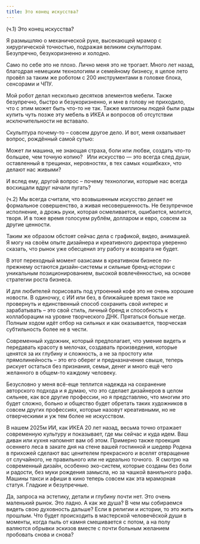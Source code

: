 ```yaml
---
title: Это конец искусства?
---
```

(ч.1) Это конец искусства?

Я размышляю о механической руке, высекающей мрамор с хирургической точностью, подражая великим скульпторам. Безупречно, безукоризненно и холодно. 

Само по себе это не плохо. Лично меня это не трогает. Много лет назад, благодрая немецким технологиям и семейному бизнесу, я целое лето провёл за таким же роботом с 200 инструментами в головке блока, сенсорами и ЧПУ. 

Мой робот делал несколько десятков элементов мебели. Также безупречно, быстро и безукоризненно, и мне в голову не приходило, что с этим может быть что-то не так. Также миллионы людей были рады купить чуть позже эту мебель в ИКЕА и вопросов об отсутствии исключительности не вставало.

Скульптура почему-то – совсем другое дело. И вот, меня охватывает вопрос, рождённый самой сутью:

Может ли машина, не знающая страха, боли или любви, создать что-то большее, чем точную копию?  
Или искусство — это всегда след души, оставленный в трещинах, неровностях, в тех самых «ошибках», что делают нас живыми?  

И вслед ему, другой вопрос – почему технологии, которые нас всегда восхищали вдруг начали пугать?

(ч.2) Мы всегда считали, что возвышенным искусство делает не формальное совершенство, а живая несовершенность. Не безупречное исполнение, а дрожь руки, которая осмеливается, ошибается, молится, творя. И в тоже время голосуем рублём, долларом и евро, совсем за другие ценности.

Таким же образом обстоят сейчас дела с графикой, видео, анимацией. Я могу на своём опыте дизайнера и креативного директора уверенно сказать, что рынок уже обесценил эту работу и возврата не будет. 

В этот переходный момент оазисами в креативном бизнесе по-прежнему остаются дизайн-системы и cильные бренд-истории с уникальным позиционированием, высокой вовлечённостью, на основе стратегии роста бизнеса. 

И для любителей порисовать под утроенний кофе это не очень хорошие новости. В одиночку, с ИИ или без, в ближайшее время такое не провернуть и единственный способ сохранить свой интерес и зарабатывать – это свой стиль, личный бренд и способность к коллаборацим на уровне творческого ДНК. Прятаться больше негде. Полным ходом идёт отбор на сильных и как оказывается, творческая субтильность более не в чести.

Современный художник, который предполагает, что умение видеть и передавать красоту в мелочах, создавать произведения, которые ценятся за их глубину и сложность, а не за простоту или прямолинейность – это его оберег и предназначение свыше, теперь рискует остаться без признания, семьи, денег и много ещё чего желанного в общем-то каждому человеку.

Безусловно у меня всё-еще теплится надежда на сохранение авторского подхода и я думаю, что это сделает дизайнеров в целом сильнее, как все другие профессии, но я представляю, что многим это будет сложно, больно и общество будет обретать таких художников в совсем других профессиях, которые назовут креативными, но не отверческими и уж тем более не искусством.

В нашем 2025м ИИ, как ИКЕА 20 лет назад, весьма точно отражает современную культуру и показывает, где мы сейчас и куда идем. Ваш диван или кухня напомнят вам об этом. Примерно также проекция осеннего леса в закате дня на стене вашей гостинной и шедевр Родена в прихожей сделают вас ценителем прекрасного и вселят отвращение от случайного, не правильного или не идеально точного. 
Я смотрю на современный дизайн, особенно эко-систем, которые созданы без боли и радости, без муки рождения замысла, но за чашкой ванильного рафа. Машины такси и афиши в кино теперь совсем как эта мраморная статуя. Гладкие и безупречные. 

Да, запроса на эстетику, детали и глубину почти нет. Это очень маленький рынок. Это ладно. А как же душа? В чем мы собираемся видеть свою духовность дальше? Если в религии и истории, то это жить прошлым. Что будет происходить в мастерской человечёской души в моменты, когда пыль от камня смешивается с потом, а на полу валяются обрывки эскизов вместе с почти больным желанием пробовать снова и снова?